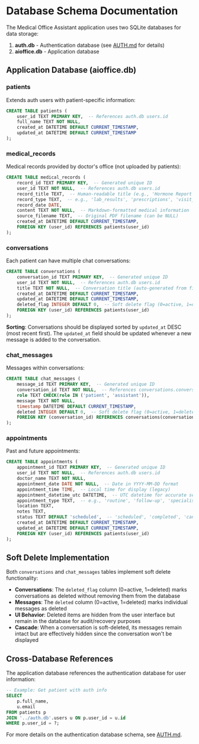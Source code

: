 # Database Schema Documentation

The Medical Office Assistant application uses two SQLite databases for data storage:

1. **auth.db** - Authentication database (see [AUTH.md](AUTH.md) for details)
2. **aioffice.db** - Application database

## Application Database (aioffice.db)

### patients
Extends auth users with patient-specific information:

```sql
CREATE TABLE patients (
    user_id TEXT PRIMARY KEY,  -- References auth.db users.id
    full_name TEXT NOT NULL,
    created_at DATETIME DEFAULT CURRENT_TIMESTAMP,
    updated_at DATETIME DEFAULT CURRENT_TIMESTAMP
);
```

### medical_records
Medical records provided by doctor's office (not uploaded by patients):

```sql
CREATE TABLE medical_records (
    record_id TEXT PRIMARY KEY,  -- Generated unique ID
    user_id TEXT NOT NULL,  -- References auth.db users.id
    record_title TEXT,  -- Human-readable title (e.g., 'Hormone Report', 'Blood Work Results')
    record_type TEXT,  -- e.g., 'lab_results', 'prescriptions', 'visit_notes'
    record_date DATE,
    content TEXT NOT NULL,  -- Markdown-formatted medical information
    source_filename TEXT,  -- Original PDF filename (can be NULL)
    created_at DATETIME DEFAULT CURRENT_TIMESTAMP,
    FOREIGN KEY (user_id) REFERENCES patients(user_id)
);
```

### conversations
Each patient can have multiple chat conversations:

```sql
CREATE TABLE conversations (
    conversation_id TEXT PRIMARY KEY,  -- Generated unique ID
    user_id TEXT NOT NULL,  -- References auth.db users.id
    title TEXT NOT NULL,  -- Conversation title (auto-generated from first message)
    created_at DATETIME DEFAULT CURRENT_TIMESTAMP,
    updated_at DATETIME DEFAULT CURRENT_TIMESTAMP,
    deleted_flag INTEGER DEFAULT 0,  -- Soft delete flag (0=active, 1=deleted)
    FOREIGN KEY (user_id) REFERENCES patients(user_id)
);
```

**Sorting**: Conversations should be displayed sorted by `updated_at` DESC (most recent first). The `updated_at` field should be updated whenever a new message is added to the conversation.

### chat_messages
Messages within conversations:

```sql
CREATE TABLE chat_messages (
    message_id TEXT PRIMARY KEY,  -- Generated unique ID
    conversation_id TEXT NOT NULL,  -- References conversations.conversation_id
    role TEXT CHECK(role IN ('patient', 'assistant')),
    message TEXT NOT NULL,
    timestamp DATETIME DEFAULT CURRENT_TIMESTAMP,
    deleted INTEGER DEFAULT 0,  -- Soft delete flag (0=active, 1=deleted)
    FOREIGN KEY (conversation_id) REFERENCES conversations(conversation_id)
);
```

### appointments
Past and future appointments:

```sql
CREATE TABLE appointments (
    appointment_id TEXT PRIMARY KEY,  -- Generated unique ID
    user_id TEXT NOT NULL,  -- References auth.db users.id
    doctor_name TEXT NOT NULL,
    appointment_date DATE NOT NULL,  -- Date in YYYY-MM-DD format
    appointment_time TIME,  -- Local time for display (legacy)
    appointment_datetime_utc DATETIME,  -- UTC datetime for accurate scheduling
    appointment_type TEXT,  -- e.g., 'routine', 'follow-up', 'specialist', 'lab_work'
    location TEXT,
    notes TEXT,
    status TEXT DEFAULT 'scheduled',  -- 'scheduled', 'completed', 'cancelled', 'no-show'
    created_at DATETIME DEFAULT CURRENT_TIMESTAMP,
    updated_at DATETIME DEFAULT CURRENT_TIMESTAMP,
    FOREIGN KEY (user_id) REFERENCES patients(user_id)
);
```

## Soft Delete Implementation

Both `conversations` and `chat_messages` tables implement soft delete functionality:

- **Conversations**: The `deleted_flag` column (0=active, 1=deleted) marks conversations as deleted without removing them from the database
- **Messages**: The `deleted` column (0=active, 1=deleted) marks individual messages as deleted
- **UI Behavior**: Deleted items are hidden from the user interface but remain in the database for audit/recovery purposes
- **Cascade**: When a conversation is soft-deleted, its messages remain intact but are effectively hidden since the conversation won't be displayed

## Cross-Database References

The application database references the authentication database for user information:

```sql
-- Example: Get patient with auth info
SELECT 
    p.full_name,
    u.email
FROM patients p
JOIN '../auth.db'.users u ON p.user_id = u.id
WHERE p.user_id = ?;
```

For more details on the authentication database schema, see [AUTH.md](AUTH.md).